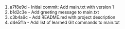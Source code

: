 1. a7f8e9d - Initial commit: Add main.txt with version 1
2. b1d2c3e - Add greeting message to main.txt
3. c3b4a9c - Add README.md with project description
4. d4e5f1a - Add list of learned Git commands to main.txt
